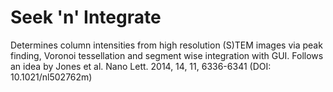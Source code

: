# Seek 'n' Integrate
Determines column intensities from high resolution (S)TEM images via peak finding, Voronoi tessellation and segment wise integration with GUI. Follows an idea by Jones et al. Nano Lett. 2014,  14, 11, 6336-6341 (DOI: 10.1021/nl502762m)
